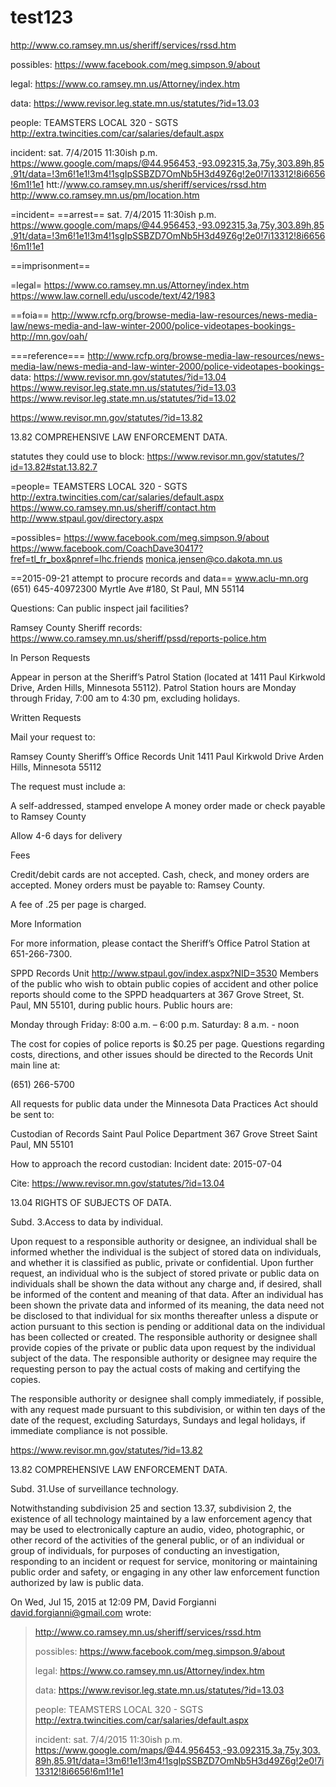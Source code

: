 # test123
http://www.co.ramsey.mn.us/sheriff/services/rssd.htm


possibles:
https://www.facebook.com/meg.simpson.9/about



legal:
https://www.co.ramsey.mn.us/Attorney/index.htm


data:
https://www.revisor.leg.state.mn.us/statutes/?id=13.03

people:
TEAMSTERS LOCAL 320 - SGTS
http://extra.twincities.com/car/salaries/default.aspx

incident:
sat. 7/4/2015 11:30ish p.m.
https://www.google.com/maps/@44.956453,-93.092315,3a,75y,303.89h,85.91t/data=!3m6!1e1!3m4!1sgIpSSBZD7OmNb5H3d49Z6g!2e0!7i13312!8i6656!6m1!1e1
htt://www.co.ramsey.mn.us/sheriff/services/rssd.htm
http://www.co.ramsey.mn.us/pm/location.htm

=incident=
==arrest==
sat. 7/4/2015 11:30ish p.m.
https://www.google.com/maps/@44.956453,-93.092315,3a,75y,303.89h,85.91t/data=!3m6!1e1!3m4!1sgIpSSBZD7OmNb5H3d49Z6g!2e0!7i13312!8i6656!6m1!1e1

==imprisonment==


=legal=
https://www.co.ramsey.mn.us/Attorney/index.htm
https://www.law.cornell.edu/uscode/text/42/1983


==foia==
http://www.rcfp.org/browse-media-law-resources/news-media-law/news-media-and-law-winter-2000/police-videotapes-bookings-
http://mn.gov/oah/

===reference===
http://www.rcfp.org/browse-media-law-resources/news-media-law/news-media-and-law-winter-2000/police-videotapes-bookings-
data:
https://www.revisor.mn.gov/statutes/?id=13.04
https://www.revisor.leg.state.mn.us/statutes/?id=13.03
https://www.revisor.leg.state.mn.us/statutes/?id=13.02

https://www.revisor.mn.gov/statutes/?id=13.82

13.82 COMPREHENSIVE LAW ENFORCEMENT DATA.



statutes they could use to block:
https://www.revisor.mn.gov/statutes/?id=13.82#stat.13.82.7


=people=
TEAMSTERS LOCAL 320 - SGTS
http://extra.twincities.com/car/salaries/default.aspx
https://www.co.ramsey.mn.us/sheriff/contact.htm
http://www.stpaul.gov/directory.aspx

=possibles=
https://www.facebook.com/meg.simpson.9/about
https://www.facebook.com/CoachDave30417?fref=tl_fr_box&pnref=lhc.friends
monica.jensen@co.dakota.mn.us




==2015-09-21 attempt to procure records and data==
www.aclu-mn.org
(651) 645-40972300 Myrtle Ave #180, St Paul, MN 55114

Questions:
Can public inspect jail facilities?

Ramsey County Sheriff records:
https://www.co.ramsey.mn.us/sheriff/pssd/reports-police.htm

In Person Requests

Appear in person at the Sheriff’s Patrol Station (located at 1411 Paul Kirkwold Drive, Arden Hills, Minnesota 55112).  Patrol Station hours are Monday through Friday, 7:00 am to 4:30 pm, excluding holidays.

Written Requests

Mail your request to:

Ramsey County Sheriff’s Office
Records Unit
1411 Paul Kirkwold Drive
Arden Hills, Minnesota 55112

The request must include a:

A self-addressed, stamped envelope 
A money order made or check payable to Ramsey County

Allow 4-6 days for delivery

Fees

Credit/debit cards are not accepted.  Cash, check, and money orders are accepted.  Money orders must be payable to: Ramsey County.

A fee of .25 per page is charged.

More Information

For more information, please contact the Sheriff’s Office Patrol Station at 651-266-7300.



SPPD
Records Unit
http://www.stpaul.gov/index.aspx?NID=3530
Members of the public who wish to obtain public copies of accident and other police reports should come to the SPPD headquarters at 367 Grove Street, St. Paul, MN 55101, during public hours. Public hours are: 

Monday through Friday: 8:00 a.m. – 6:00 p.m.
Saturday: 8 a.m. - noon 

The cost for copies of police reports is $0.25 per page. Questions regarding costs, directions, and other issues should be directed to the Records Unit main line at: 

(651) 266-5700 

All requests for public data under the Minnesota Data Practices Act should be sent to: 

Custodian of Records 
Saint Paul Police Department 
367 Grove Street 
Saint Paul, MN 55101 

How to approach the record custodian:
Incident date: 2015-07-04


Cite:
https://www.revisor.mn.gov/statutes/?id=13.04

13.04 RIGHTS OF SUBJECTS OF DATA.


Subd. 3.Access to data by individual.

Upon request to a responsible authority or designee, an individual shall be informed whether the individual is the subject of stored data on individuals, and whether it is classified as public, private or confidential. Upon further request, an individual who is the subject of stored private or public data on individuals shall be shown the data without any charge and, if desired, shall be informed of the content and meaning of that data. After an individual has been shown the private data and informed of its meaning, the data need not be disclosed to that individual for six months thereafter unless a dispute or action pursuant to this section is pending or additional data on the individual has been collected or created. The responsible authority or designee shall provide copies of the private or public data upon request by the individual subject of the data. The responsible authority or designee may require the requesting person to pay the actual costs of making and certifying the copies.

The responsible authority or designee shall comply immediately, if possible, with any request made pursuant to this subdivision, or within ten days of the date of the request, excluding Saturdays, Sundays and legal holidays, if immediate compliance is not possible.

https://www.revisor.mn.gov/statutes/?id=13.82

13.82 COMPREHENSIVE LAW ENFORCEMENT DATA.


Subd. 31.Use of surveillance technology.

 

Notwithstanding subdivision 25 and section 13.37, subdivision 2, the existence of all technology maintained by a law enforcement agency that may be used to electronically capture an audio, video, photographic, or other record of the activities of the general public, or of an individual or group of individuals, for purposes of conducting an investigation, responding to an incident or request for service, monitoring or maintaining public order and safety, or engaging in any other law enforcement function authorized by law is public data.




On Wed, Jul 15, 2015 at 12:09 PM, David Forgianni <david.forgianni@gmail.com> wrote:
>
> http://www.co.ramsey.mn.us/sheriff/services/rssd.htm
>
>
> possibles:
> https://www.facebook.com/meg.simpson.9/about
>
>
>
> legal:
> https://www.co.ramsey.mn.us/Attorney/index.htm
>
>
> data:
> https://www.revisor.leg.state.mn.us/statutes/?id=13.03
>
> people:
> TEAMSTERS LOCAL 320 - SGTS
> http://extra.twincities.com/car/salaries/default.aspx
>
> incident:
> sat. 7/4/2015 11:30ish p.m.
> https://www.google.com/maps/@44.956453,-93.092315,3a,75y,303.89h,85.91t/data=!3m6!1e1!3m4!1sgIpSSBZD7OmNb5H3d49Z6g!2e0!7i13312!8i6656!6m1!1e1
>
>
